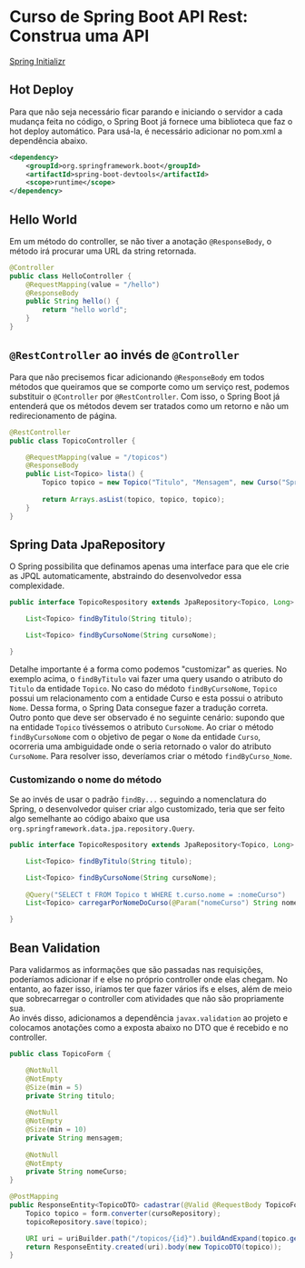 # Curso de Spring Boot API Rest: Construa uma API

[Spring Initializr](https://start.spring.io/)  
## Hot Deploy  
Para que não seja necessário ficar parando e iniciando o servidor a cada mudança feita no código, o Spring Boot já fornece uma biblioteca que faz o hot deploy automático. Para usá-la, é necessário adicionar no pom.xml a dependência abaixo.  
```xml  
<dependency>
	<groupId>org.springframework.boot</groupId>
	<artifactId>spring-boot-devtools</artifactId>
	<scope>runtime</scope>
</dependency>
```   

## Hello World  
Em um método do controller, se não tiver a anotação ```@ResponseBody```, o método irá procurar uma URL da string retornada.  
```java  
@Controller
public class HelloController {  
	@RequestMapping(value = "/hello")
	@ResponseBody  
	public String hello() {  
		return "hello world";  
	}  
}  
```  
## ```@RestController``` ao invés de ```@Controller```  
Para que não precisemos ficar adicionando ```@ResponseBody``` em todos métodos que queiramos que se comporte como um serviço rest, podemos substituir o ```@Controller``` por ```@RestController```. Com isso, o Spring Boot já entenderá que os métodos devem ser tratados como um retorno e não um redirecionamento de página.  
```java  
@RestController
public class TopicoController {

	@RequestMapping(value = "/topicos")
	@ResponseBody
	public List<Topico> lista() {
		Topico topico = new Topico("Titulo", "Mensagem", new Curso("SpringBoot", "Programação"));
		
		return Arrays.asList(topico, topico, topico);
	}
}   
```  
## Spring Data JpaRepository  
O Spring possibilita que definamos apenas uma interface para que ele crie as JPQL automaticamente, abstraindo do desenvolvedor essa complexidade.  
```java  
public interface TopicoRespository extends JpaRepository<Topico, Long> {

	List<Topico> findByTitulo(String titulo);

	List<Topico> findByCursoNome(String cursoNome);

}    
```  
Detalhe importante é a forma como podemos "customizar" as queries. No exemplo acima, o ```findByTitulo``` vai fazer uma query usando o atributo do ```Titulo``` da entidade ```Topico```. No caso do médoto ```findByCursoNome```, ```Topico``` possui um relacionamento com a entidade Curso e esta possui o atributo ```Nome```. Dessa forma, o Spring Data consegue fazer a tradução correta.  
Outro ponto que deve ser observado é no seguinte cenário: supondo que na entidade ```Topico``` tivéssemos o atributo ```CursoNome```. Ao criar o método ```findByCursoNome``` com o objetivo de pegar o ```Nome``` da entidade ```Curso```, ocorreria uma ambiguidade onde o seria retornado o valor do atributo ```CursoNome```. Para resolver isso, deveríamos criar o método ```findByCurso_Nome```.  
### Customizando o nome do método  
Se ao invés de usar o padrão ```findBy...``` seguindo a nomenclatura do Spring, o desenvolvedor quiser criar algo customizado, teria que ser feito algo semelhante ao código abaixo que usa ```org.springframework.data.jpa.repository.Query```.  
```java  
public interface TopicoRespository extends JpaRepository<Topico, Long> {

	List<Topico> findByTitulo(String titulo);

	List<Topico> findByCursoNome(String cursoNome);
	
	@Query("SELECT t FROM Topico t WHERE t.curso.nome = :nomeCurso")
	List<Topico> carregarPorNomeDoCurso(@Param("nomeCurso") String nomeCurso);

}
```  
## Bean Validation  
Para validarmos as informações que são passadas nas requisições, poderíamos adicionar if e else no próprio controller onde elas chegam. No entanto, ao fazer isso, iríamos ter que fazer vários ifs e elses, além de meio que sobrecarregar o controller com atividades que não são propriamente sua.  
Ao invés disso, adicionamos a dependência ```javax.validation``` ao projeto e colocamos anotações como a exposta abaixo no DTO que é recebido e no controller.  
```java  
public class TopicoForm {  

	@NotNull  
	@NotEmpty  
	@Size(min = 5)  
	private String titulo;  
	
	@NotNull  
	@NotEmpty  
	@Size(min = 10)  
	private String mensagem;  
	 
	@NotNull  
	@NotEmpty  
	private String nomeCurso;   
}  
```  
```java  
@PostMapping
public ResponseEntity<TopicoDTO> cadastrar(@Valid @RequestBody TopicoForm form, UriComponentsBuilder uriBuilder) {
	Topico topico = form.converter(cursoRepository);
	topicoRepository.save(topico);

	URI uri = uriBuilder.path("/topicos/{id}").buildAndExpand(topico.getId()).toUri();
	return ResponseEntity.created(uri).body(new TopicoDTO(topico));
}  
```  

	
